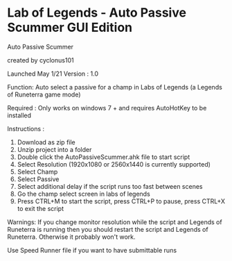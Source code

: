 # Lab of Legends - Auto Passive Scummer GUI Edition
 Auto Passive Scummer

created by cyclonus101

Launched May 1/21
Version : 1.0

Function: Auto select a passive for a champ in Labs of Legends (a Legends of Runeterra game mode)

Required : Only works on windows 7 + and requires AutoHotKey to be installed

Instructions :

1) Download as zip file
2) Unzip project into a folder
3) Double click the AutoPassiveScummer.ahk file to start script
4) Select Resolution (1920x1080 or 2560x1440 is currently supported)
5) Select Champ
6) Select Passive
7) Select additional delay if the script runs too fast between scenes
8) Go the champ select screen in labs of legends
9) Press CTRL+M to start the script, press CTRL+P to pause, press CTRL+X to exit the script

Warnings: If you change monitor resolution while the script and Legends of  Runeterra is running 
then you should restart the script and Legends of Runeterra. Otherwise it probably won't work.


Use Speed Runner file if you want to have submittable runs
